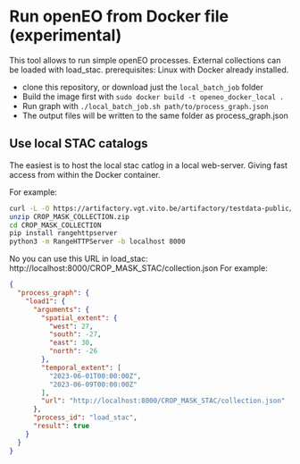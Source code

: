 # Run openEO from Docker file (experimental)

This tool allows to run simple openEO processes. External collections can be loaded with load_stac.
prerequisites: Linux with Docker already installed.

- clone this repository, or download just the `local_batch_job` folder
- Build the image first with `sudo docker build -t openeo_docker_local .`
- Run graph with `./local_batch_job.sh path/to/process_graph.json`
- The output files will be written to the same folder as process_graph.json

## Use local STAC catalogs
The easiest is to host the local stac catlog in a local web-server. Giving fast access from within the Docker container.

For example:
```bash
curl -L -O https://artifactory.vgt.vito.be/artifactory/testdata-public/CROP_MASK_COLLECTION.zip
unzip CROP_MASK_COLLECTION.zip
cd CROP_MASK_COLLECTION
pip install rangehttpserver
python3 -m RangeHTTPServer -b localhost 8000
```

No you can use this URL in load_stac: http://localhost:8000/CROP_MASK_STAC/collection.json
For example:
```json
{
  "process_graph": {
    "load1": {
      "arguments": {
        "spatial_extent": {
          "west": 27,
          "south": -27,
          "east": 30,
          "north": -26
        },
        "temporal_extent": [
          "2023-06-01T00:00:00Z",
          "2023-06-09T00:00:00Z"
        ],
        "url": "http://localhost:8000/CROP_MASK_STAC/collection.json"
      },
      "process_id": "load_stac",
      "result": true
    }
  }
}
```
